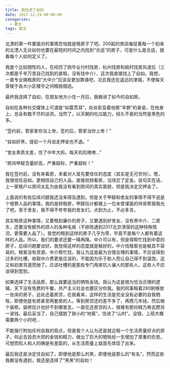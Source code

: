 ```yaml
---
title: 我住进了自如
date: 2017-12-19 00:00:00
categories:
  - 散文
tags: 散文
---
```


北漂的第一件要面对的事情恐怕就是租房子了吧。200起的旅店催促着每一个初来的北漂人无论如何也要在最短的时间之内找到“合适”的房子，可是什么是合适，就看每个人如何定义了。

我是个比较随性的人，在经历了刚毕业付村找房，杭州找房和姚村找房风波后（三次都是千辛万苦自己找到的直租，没有找中介），这次我直接找上了自如。我想，一直专业搞租房的“大中介”应该会更加靠谱吧，况且我还在遥远的津城，不便每天穿梭于各大小区楼宇之间精挑细选。

最终我选择了自如，在朋友地方小住一月后，我搬进了如今的自如房。

自如在各种社交媒体上可谓是“如雷贯耳”，处处彰显着他那“丰腴”的身姿，在他身上，总会有数不尽的谈资。当然了，以天朝的吃瓜能力，经久不衰的当然是黑色的多。

“签约前，管家拿你当上帝，签约后，管家当你上帝！”

“自如好黑，提前一个月说走押金也不退。“

“舍友素质太差，住了中年大妈，每天叽叽喳喳…”

“房间甲醛含量好高，严重超标，严重超标！”

我在签约前，没有来看房，本着对人首先要信任的态度（其实是无可奈何）。嗯，我很信任自如，更相信自己的人品，直接视频看房，当场交了定金。说句实在话，上一家租户以房间太乱为由我没有看到房间的真实面貌，但是我决定交押金了。

上面说的有些后续问题我还没来得及遇到，但是关于甲醛和舍友的事情不得不说是个很靠人品的事情，我的是转租房，甲醛估计都被上一位未曾谋面的帅哥帮我吸光了吧。至于舍友，我不得不夸夸我的舍友们，点到为止，不必多言。

其实租房这种事情，又要租到廉价的房子，又要遇到好舍友，没有黑中介、二房东，还要没有额外的烦人的各种毛病（不排除遇到2017北京清宿的这种特殊情况，更需要人品了）。我觉的租到这样的房子几乎为零，毕竟不是每个人都有着这样的人品。所以，我们的要求还要一降再降。中介可以有，但是得帮忙找到中意的房子，后续问题要谈好。我觉得这样的态度就是极好的，中介找租客也是极其不容易的，租客没有资源，中介帮忙找，我认为这是最为合情合理的事情，不应该得到过多的吐槽，收取中介费更是应该的，不能因为乐于助人而让自己得不到温饱，这又和初衷背道而驰了。应该吐槽的是那些专门用来坑人骗人的那些人，这些人不应该得到宽恕。

如果选择了生活品质，那么就要适当的牺牲金钱。我认为这是很为恰当合理的逻辑，天下没有免费的午餐，共产主义社会也要区分你我。我的同事租着280刚够放一张床的房子，远处还着房贷，在我看来，这样的生活是完全没有必要的自我牺牲，即便他是有房甚至两套房的人。等到房贷还的差不多了，再攒几年钱，然后做个装修。装修估计也好不到哪里去，一直在还房贷的人，很难有那份精力再去攒另一波钱。最后妥当了，自己摆脱了狭小的“地窖”，住进了“山村”。没错，上班大概需要两个小时吧…

不能强行附加任何自我的观点，但是我个人认为还是就近租一个生活质量好点的房子，何必去投资大把的金钱和精力，做出了巨大的牺牲给一生增加了厚重的负担，可想而知人和人的确是有差距的，从生活质量上就首先体现了出来。

最后我还是决定住自如了，即便他是那么的黑，即便他是那么的“有名”，然而这些我都没有遇到，我还是选择了“黑黑”的自如！
